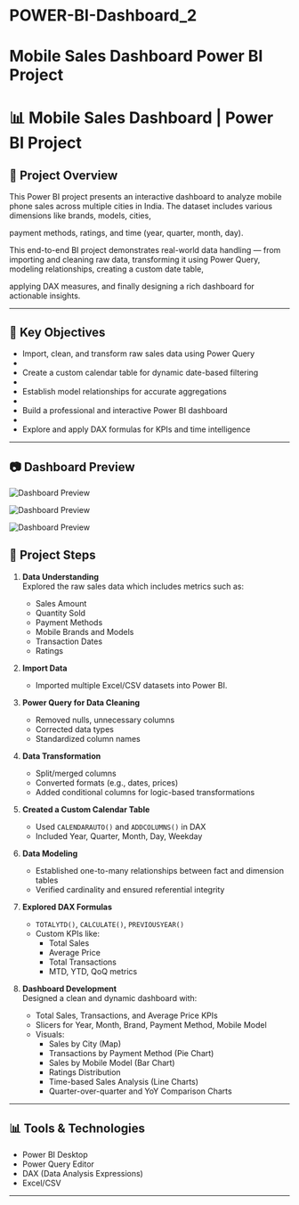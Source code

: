 # POWER-BI-Dashboard_2
# Mobile Sales Dashboard Power BI Project

# 📊 Mobile Sales Dashboard | Power BI Project

## 📁 Project Overview

This Power BI project presents an interactive dashboard to analyze mobile phone sales across multiple cities in India. The dataset includes various dimensions like brands, models, cities,

payment methods, ratings, and time (year, quarter, month, day). 

This end-to-end BI project demonstrates real-world data handling — from importing and cleaning raw data, transforming it using Power Query, modeling relationships, creating a custom date table,

applying DAX measures, and finally designing a rich dashboard for actionable insights.

---

## 🧠 Key Objectives

- Import, clean, and transform raw sales data using Power Query
- 
- Create a custom calendar table for dynamic date-based filtering
- 
- Establish model relationships for accurate aggregations
- 
- Build a professional and interactive Power BI dashboard
- 
- Explore and apply DAX formulas for KPIs and time intelligence

---

## 📷 Dashboard Preview

![Dashboard Preview](./Screenshots/Dashboard%20Page1.png)

![Dashboard Preview](./Screenshots/Dashboard%20Page2.png)

![Dashboard Preview](./Screenshots/Dashboard%20Page3.png)

## 🧩 Project Steps

1. **Data Understanding**  
   Explored the raw sales data which includes metrics such as:
   - Sales Amount
   - Quantity Sold
   - Payment Methods
   - Mobile Brands and Models
   - Transaction Dates
   - Ratings

2. **Import Data**  
   - Imported multiple Excel/CSV datasets into Power BI.

3. **Power Query for Data Cleaning**  
   - Removed nulls, unnecessary columns
   - Corrected data types
   - Standardized column names

4. **Data Transformation**  
   - Split/merged columns
   - Converted formats (e.g., dates, prices)
   - Added conditional columns for logic-based transformations

5. **Created a Custom Calendar Table**  
   - Used `CALENDARAUTO()` and `ADDCOLUMNS()` in DAX
   - Included Year, Quarter, Month, Day, Weekday

6. **Data Modeling**  
   - Established one-to-many relationships between fact and dimension tables
   - Verified cardinality and ensured referential integrity

7. **Explored DAX Formulas**  
   - `TOTALYTD()`, `CALCULATE()`, `PREVIOUSYEAR()`
   - Custom KPIs like:
     - Total Sales
     - Average Price
     - Total Transactions
     - MTD, YTD, QoQ metrics

8. **Dashboard Development**  
   Designed a clean and dynamic dashboard with:
   - Total Sales, Transactions, and Average Price KPIs
   - Slicers for Year, Month, Brand, Payment Method, Mobile Model
   - Visuals:
     - Sales by City (Map)
     - Transactions by Payment Method (Pie Chart)
     - Sales by Mobile Model (Bar Chart)
     - Ratings Distribution
     - Time-based Sales Analysis (Line Charts)
     - Quarter-over-quarter and YoY Comparison Charts


---

## 📊 Tools & Technologies

- Power BI Desktop
- Power Query Editor
- DAX (Data Analysis Expressions)
- Excel/CSV


---




